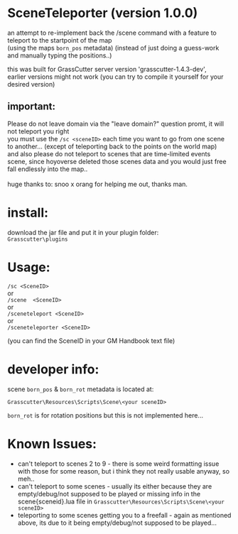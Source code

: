 # SceneTeleporter (version 1.0.0)
an attempt to re-implement back the /scene command with a feature to teleport to the startpoint of the map <br>(using the maps `born_pos` metadata)
(instead of just doing a guess-work and manually typing the positions..)

this was built for GrassCutter server version 'grasscutter-1.4.3-dev', <br>earlier versions might not work
(you can try to compile it yourself for your desired version)

## important:
Please do not leave domain via the "leave domain?" question promt, it will not teleport you right <br>
you must use the `/sc <sceneID>` each time you want to go from one scene to another... (except of teleporting back to the points on the world map)
<br>and also please do not teleport to scenes that are time-limited events scene,
since hoyoverse deleted those scenes data and you would just free fall endlessly into the map..
<br> <br>
huge thanks to: snoo x orang for helping me out, thanks man.

# install:
download the jar file and put it in your plugin folder: <br>
`Grasscutter\plugins`

# Usage:
 `/sc <SceneID>` <br>
 or <br>
 `/scene  <SceneID>` <br>
 or <br>
 `/sceneteleport <SceneID>` <br>
 or <br>
 `/sceneteleporter <SceneID>`

(you can find the SceneID in your GM Handbook text file)


# developer info:
scene `born_pos` & `born_rot` metadata is located at:

`Grasscutter\Resources\Scripts\Scene\<your sceneID>`

`born_rot` is for rotation positions but this is not implemented here...

# Known Issues:

* can't teleport to scenes 2 to 9 - there is some weird formatting issue with those for some reason, but i think they not really usable anyway, so meh..
* can't teleport to some scenes - usually its either because they are empty/debug/not supposed to be played or missing info in the scene{sceneid}.lua file in `Grasscutter\Resources\Scripts\Scene\<your sceneID>`
* teleporting to some scenes getting you to a freefall - again as mentioned above, its due to it being empty/debug/not supposed to be played...
